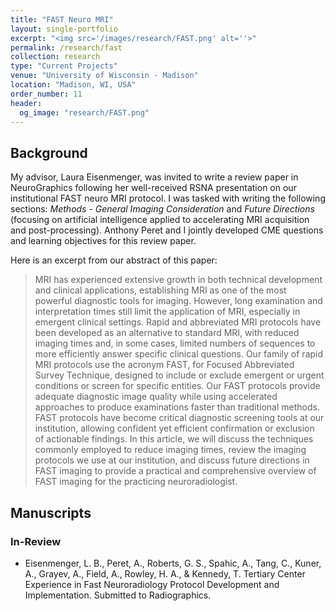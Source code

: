 ```yaml
---
title: "FAST Neuro MRI"
layout: single-portfolio
excerpt: "<img src='/images/research/FAST.png' alt=''>"
permalink: /research/fast
collection: research
type: "Current Projects"
venue: "University of Wisconsin - Madison"
location: "Madison, WI, USA"
order_number: 11
header: 
  og_image: "research/FAST.png"
---
```


Background
------
My advisor, Laura Eisenmenger, was invited to write a review paper in NeuroGraphics following her well-received RSNA presentation on our institutional FAST neuro MRI protocol. I was tasked with writing the following sections: *Methods - General Imaging Consideration* and *Future Directions* (focusing on artificial intelligence applied to accelerating MRI acquisition and post-processing). Anthony Peret and I jointly developed CME questions and learning objectives for this review paper.

Here is an excerpt from our abstract of this paper:
> MRI has experienced extensive growth in both technical development and clinical applications, establishing MRI as one of the most powerful diagnostic tools for imaging. However, long examination and interpretation times still limit the application of MRI, especially in emergent clinical settings. Rapid and abbreviated MRI protocols have been developed as an alternative to standard MRI, with reduced imaging times and, in some cases, limited numbers of sequences to more efficiently answer specific clinical questions. Our family of rapid MRI protocols use the acronym FAST, for Focused Abbreviated Survey Technique, designed to include or exclude emergent or urgent conditions or screen for specific entities. Our FAST protocols provide adequate diagnostic image quality while using accelerated approaches to produce examinations faster than traditional methods. FAST protocols have become critical diagnostic screening tools at our institution, allowing confident yet efficient confirmation or exclusion of actionable findings. In this article, we will discuss the techniques commonly employed to reduce imaging times, review the imaging protocols we use at our institution, and discuss future directions in FAST imaging to provide a practical and comprehensive overview of FAST imaging for the practicing neuroradiologist.

Manuscripts
------
### In-Review
* Eisenmenger, L. B., Peret, A., Roberts, G. S., Spahic, A., Tang, C., Kuner, A., Grayev, A., Field, A., Rowley, H. A., & Kennedy, T. Tertiary Center Experience in Fast Neuroradiology Protocol Development and Implementation. Submitted to Radiographics. 